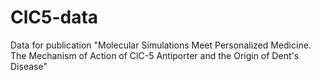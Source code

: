 # ClC5-data
Data for publication "Molecular Simulations Meet Personalized Medicine. The Mechanism of Action of ClC-5 Antiporter and the Origin of Dent's Disease"
